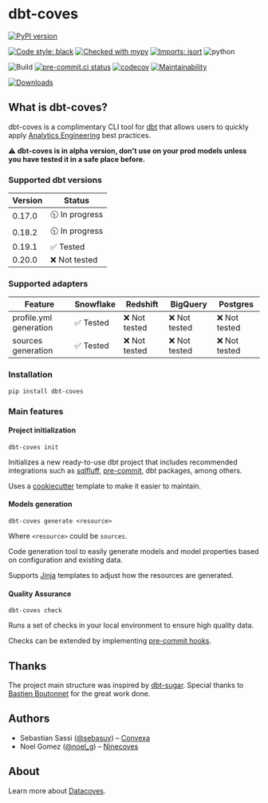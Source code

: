# dbt-coves

[![PyPI version](https://badge.fury.io/py/dbt-coves.svg)](https://badge.fury.io/py/dbt-coves)

[![Code style: black](https://img.shields.io/badge/code%20style-black-000000.svg)](https://github.com/ambv/black)
[![Checked with mypy](http://www.mypy-lang.org/static/mypy_badge.svg)](http://mypy-lang.org/)
[![Imports: isort](https://img.shields.io/badge/%20imports-isort-%231674b1?style=flat&labelColor=ef8336)](https://pycqa.github.io/isort/)
![python](https://img.shields.io/badge/python-3.8%20%7C%203.9-blue)

![Build](https://github.com/datacoves/dbt-coves/actions/workflows/main_ci.yml/badge.svg)
[![pre-commit.ci status](https://results.pre-commit.ci/badge/github/bitpicky/dbt-coves/main.svg)](https://results.pre-commit.ci/latest/github/datacoves/dbt-coves/main)
[![codecov](https://codecov.io/gh/datacoves/dbt-coves/branch/main/graph/badge.svg?token=JB0E0LZDW1)](https://codecov.io/gh/datacoves/dbt-coves)
[![Maintainability](https://api.codeclimate.com/v1/badges/1e6a887de605ef8e0eca/maintainability)](https://codeclimate.com/github/datacoves/dbt-coves/maintainability)

[![Downloads](https://pepy.tech/badge/dbt-coves)](https://pepy.tech/project/dbt-coves)

## What is dbt-coves?

dbt-coves is a complimentary CLI tool for [dbt](https://www.getdbt.com/) that allows users to quickly apply [Analytics Engineering](https://www.getdbt.com/what-is-analytics-engineering/) best practices.

:warning: **dbt-coves is in alpha version, don't use on your prod models unless you have tested it in a safe place before.**

### Supported dbt versions

| Version | Status | 
|---------|--------|
| 0.17.0  | :clock1030: In progress |
| 0.18.2  | :clock1030: In progress  |
| 0.19.1  | :white_check_mark: Tested |
| 0.20.0  | :x: Not tested  |

### Supported adapters

| Feature | Snowflake | Redshift | BigQuery | Postgres |
|---------|--------|--|--|--|
| profile.yml generation | :white_check_mark: Tested | :x: Not tested  | :x: Not tested  | :x: Not tested  |
| sources generation | :white_check_mark: Tested | :x: Not tested  | :x: Not tested  | :x: Not tested  |

### Installation

```
pip install dbt-coves
```

### Main features

#### Project initialization

```
dbt-coves init
```

Initializes a new ready-to-use dbt project that includes recommended integrations such as [sqlfluff](https://github.com/sqlfluff/sqlfluff), [pre-commit](https://pre-commit.com/), dbt packages, among others.

Uses a [cookiecutter](https://github.com/datacoves/cookiecutter-dbt) template to make it easier to maintain.

#### Models generation

```
dbt-coves generate <resource>
```

Where `<resource>` could be `sources`.

Code generation tool to easily generate models and model properties based on configuration and existing data.

Supports [Jinja](https://jinja.palletsprojects.com/) templates to adjust how the resources are generated.

#### Quality Assurance

```
dbt-coves check
```

Runs a set of checks in your local environment to ensure high quality data.

Checks can be extended by implementing [pre-commit hooks](https://pre-commit.com/#creating-new-hooks).

## Thanks

The project main structure was inspired by [dbt-sugar](https://github.com/bitpicky/dbt-sugar). Special thanks to [Bastien Boutonnet](https://github.com/bastienboutonnet) for the great work done.

## Authors

- Sebastian Sassi ([@sebasuy](https://twitter.com/sebasuy)) – [Convexa](https://convexa.ai)
- Noel Gomez ([@noel_g](https://twitter.com/noel_g)) – [Ninecoves](https://ninecoves.com)

## About

Learn more about [Datacoves](https://datacoves.com).
